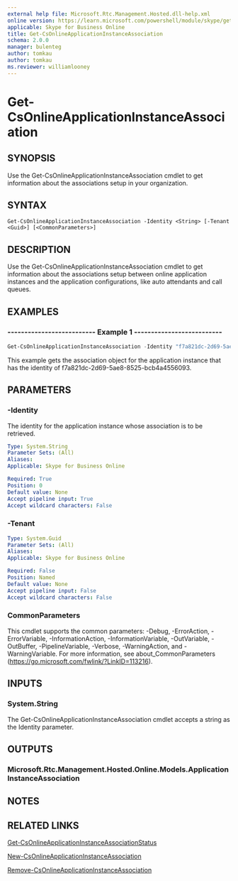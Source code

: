 ```yaml
---
external help file: Microsoft.Rtc.Management.Hosted.dll-help.xml
online version: https://learn.microsoft.com/powershell/module/skype/get-csonlineapplicationinstanceassociation
applicable: Skype for Business Online
title: Get-CsOnlineApplicationInstanceAssociation
schema: 2.0.0
manager: bulenteg
author: tomkau
author: tomkau
ms.reviewer: williamlooney
---
```


# Get-CsOnlineApplicationInstanceAssociation

## SYNOPSIS
Use the Get-CsOnlineApplicationInstanceAssociation cmdlet to get information about the associations setup in your organization.

## SYNTAX

```
Get-CsOnlineApplicationInstanceAssociation -Identity <String> [-Tenant <Guid>] [<CommonParameters>]
```

## DESCRIPTION
Use the Get-CsOnlineApplicationInstanceAssociation cmdlet to get information about the associations setup between online application instances and the application configurations, like auto attendants and call queues.


## EXAMPLES

### -------------------------- Example 1 --------------------------
```powershell
Get-CsOnlineApplicationInstanceAssociation -Identity "f7a821dc-2d69-5ae8-8525-bcb4a4556093"
```

This example gets the association object for the application instance that has the identity of f7a821dc-2d69-5ae8-8525-bcb4a4556093.

## PARAMETERS

### -Identity
The identity for the application instance whose association is to be retrieved.

```yaml
Type: System.String
Parameter Sets: (All)
Aliases:
Applicable: Skype for Business Online

Required: True
Position: 0
Default value: None
Accept pipeline input: True
Accept wildcard characters: False
```

### -Tenant

```yaml
Type: System.Guid
Parameter Sets: (All)
Aliases:
Applicable: Skype for Business Online

Required: False
Position: Named
Default value: None
Accept pipeline input: False
Accept wildcard characters: False
```

### CommonParameters
This cmdlet supports the common parameters: -Debug, -ErrorAction, -ErrorVariable, -InformationAction, -InformationVariable, -OutVariable, -OutBuffer, -PipelineVariable, -Verbose, -WarningAction, and -WarningVariable. For more information, see about_CommonParameters (https://go.microsoft.com/fwlink/?LinkID=113216).


## INPUTS

### System.String
The Get-CsOnlineApplicationInstanceAssociation cmdlet accepts a string as the Identity parameter.

## OUTPUTS

### Microsoft.Rtc.Management.Hosted.Online.Models.ApplicationInstanceAssociation


## NOTES


## RELATED LINKS

[Get-CsOnlineApplicationInstanceAssociationStatus](Get-CsOnlineApplicationInstanceAssociationStatus.md)

[New-CsOnlineApplicationInstanceAssociation](New-CsOnlineApplicationInstanceAssociation.md)

[Remove-CsOnlineApplicationInstanceAssociation](Remove-CsOnlineApplicationInstanceAssociation.md)
